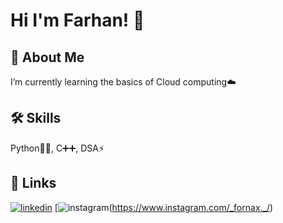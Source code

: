 # Hi I'm Farhan! 👋 

## 🚀 About Me
I’m currently learning the basics of Cloud computing☁️ 

## 🛠 Skills
Python👨‍💻, C➕➕, DSA⚡

## 🔗 Links
[![linkedin](https://img.shields.io/badge/linkedin-0A66C2?style=for-the-badge&logo=linkedin&logoColor=white)](https://www.linkedin.com/in/farhan-nadim-3b59b8211/)
[![instagram](https://img.shields.io/badge/Instagram-E4405F?style=for-the-badge&logo=instagram&logoColor=white)(https://www.instagram.com/_fornax._/)
